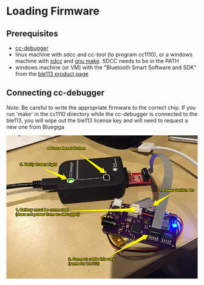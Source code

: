 # Loading Firmware


## Prerequisites

* [cc-debugger](http://www.ti.com/tool/cc-debugger)
* linux machine with sdcc and cc-tool (to program cc1110), or
  a windows machine with [sdcc](http://sdcc.sourceforge.net/index.php#Download) and [gnu make](http://gnuwin32.sourceforge.net/downlinks/make.php).  SDCC needs to be in the PATH
* windows machine (or VM) with the "Bluetooth Smart Software and SDK" from the [ble113 product page](https://www.bluegiga.com/en-US/products/ble113-bluetooth-smart-module/)

## Connecting cc-debugger

*Note:* Be careful to write the appropriate firmware to the correct chip.  If you run 'make' in the cc1110 directory while the cc-debugger is connected to the ble113, you will wipe out the ble113 license key and will need to request a new one from Bluegiga


![cc-debugger connection illustration](ccdbg.png)
